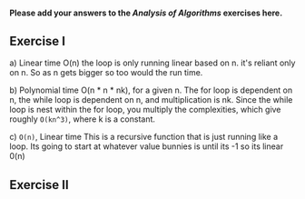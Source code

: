 #### Please add your answers to the **_Analysis of Algorithms_** exercises here.

## Exercise I

a) Linear time O(n) the loop is only running linear based on n. it's reliant only on n. So as n gets bigger so too would the run time.

b) Polynomial time O(n \* n \* nk), for a given n. The for loop is dependent on n, the while loop is dependent on n, and multiplication is nk. Since the while loop is nest within the for loop,
you multiply the complexities, which give roughly `O(kn^3)`, where k is a constant.

c) `O(n)`, Linear time This is a recursive function that is just running like a loop. Its going to start at whatever value bunnies is until its -1 so its linear 0(n)

## Exercise II
